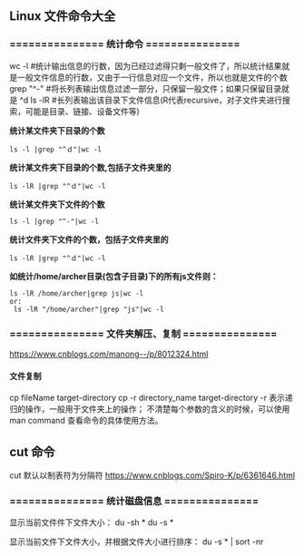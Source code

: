 
## Linux 文件命令大全

### =============== 统计命令 ===============
 wc -l #统计输出信息的行数，因为已经过滤得只剩一般文件了，所以统计结果就是一般文件信息的行数，又由于一行信息对应一个文件，所以也就是文件的个数
 grep "^-" #将长列表输出信息过滤一部分，只保留一般文件；如果只保留目录就是 ^d
 ls -lR #长列表输出该目录下文件信息(R代表recursive，对子文件夹进行搜索，可能是目录、链接、设备文件等)
 
 **统计某文件夹下目录的个数**
 ```
 ls -l |grep "^ｄ"|wc -l
 ```
 
 **统计某文件夹下目录的个数,包括子文件夹里的**
 ```
 ls -lR |grep "^ｄ"|wc -l
 ```
 
 **统计某文件夹下文件的个数**
 ```
 ls -l |grep "^-"|wc -l
 ```
 
**统计文件夹下文件的个数，包括子文件夹里的**
 ```
 ls -lR |grep "^ｄ"|wc -l
 ```
 
 **如统计/home/archer目录(包含子目录)下的所有js文件则：**
 ```
 ls -lR /home/archer|grep js|wc -l
 or:
  ls -lR "/home/archer"|grep "js"|wc -l
 ```


### =============== 文件夹解压、复制 ===============
https://www.cnblogs.com/manong--/p/8012324.html

#### 文件复制
cp fileName target-directory
cp -r directory_name target-directory
-r 表示递归的操作，一般用于文件夹上的操作；
不清楚每个参数的含义的时候，可以使用  man command 查看命令的具体使用方法。



## cut 命令
cut 默认以制表符为分隔符
https://www.cnblogs.com/Spiro-K/p/6361646.html



### =============== 统计磁盘信息 ===============
显示当前文件件下文件大小：
du -sh *
du -s *

显示当前文件下文件大小，并根据文件大小进行排序：
du -s * | sort -nr
